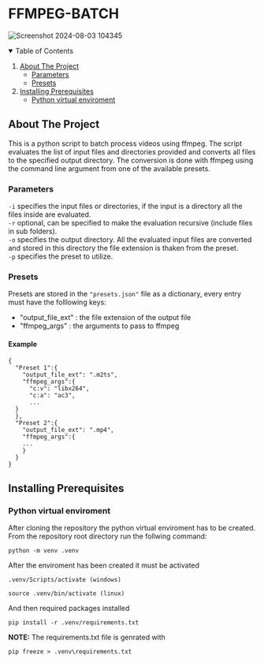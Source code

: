 # FFMPEG-BATCH
![Screenshot 2024-08-03 104345](https://github.com/user-attachments/assets/386996db-d94f-41ab-83ff-bbe4bd0f861d)

<!-- TABLE OF CONTENTS -->
<details open="open">
  <summary>Table of Contents</summary>
  <ol>
    <li><a href="#about-the-project">About The Project</a>
      <ul>
        <li><a href="#parameters">Parameters</a></li>
        <li><a href="#presets">Presets</a></li>
      </ul>
    </li>
    <li><a href="#installing-prerequisites">Installing Prerequisites</a>
      <ul>
        <li><a href="#python-virtual-enviroment">Python virtual enviroment</a></li>
      </ul>
    </li>
  </ol>
</details>


<!-- ABOUT THE PROJECT -->
## About The Project
This is a python script to batch process videos using ffmpeg. The script evaluates the list of input files and directories provided and converts all files to the specified output directory. The conversion is done with ffmpeg using the command line argument from one of the available presets.

### Parameters
`-i` specifies the input files or directories, if the input is a directory all the files inside are evaluated.<br>
`-r` optional, can be specified to make the evaluation recursive (include files in sub folders).<br>
`-o` specifies the output directory. All the evaluated input files are converted and stored in this directory
the file extension is thaken from the preset.<br>
`-p` specifies the preset to utilize.

### Presets
Presets are stored in the `"presets.json"` file as a dictionary,
every entry must have the folllowing keys:
+ "output_file_ext"   : the file extension of the output file
+ "ffmpeg_args"       : the arguments to pass to ffmpeg

#### Example
    {
      "Preset 1":{
        "output_file_ext": ".m2ts",
        "ffmpeg_args":{
          "c:v": "libx264",
          "c:a": "ac3",
          ...
      }
      },
      "Preset 2":{
        "output_file_ext": ".mp4",
        "ffmpeg_args":{
        ...
        }
      }
    }


<!-- INSTALLING PREREQUISITES -->
## Installing Prerequisites


<!-- INSTALLING PREREQUISITES -->
### Python virtual enviroment
After cloning the repository the python virtual enviroment has to be created.<br>
From the repository root directory run the follwing command:

    python -m venv .venv

After the enviroment has been created it must be activated

    .venv/Scripts/activate (windows)

    source .venv/bin/activate (linux)

And then required packages installed

    pip install -r .venv/requirements.txt

**NOTE:** The requirements.txt file is genrated with

    pip freeze > .venv\requirements.txt
